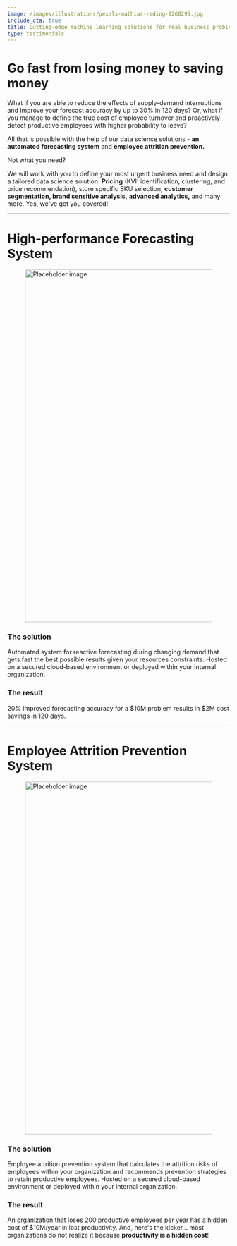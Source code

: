 ```yaml
---
image: /images/illustrations/pexels-mathias-reding-9260295.jpg
include_cta: true
title: Cutting-edge machine learning solutions for real business problems
type: testimonials
---
```


# Go fast from losing money to saving money

What if you are able to reduce the effects of supply-demand interruptions and improve your forecast accuracy by up to 30% in 120 days? Or, what if you manage to define the true cost of employee turnover and proactively detect productive employees with higher probability to leave?

All that is possible with the help of our data science solutions - **an automated forecasting system** and **employee attrition prevention.**

Not what you need?

We will work with you to define your most urgent business need and design a tailored data science solution. **Pricing** (KVI' identification, clustering, and price recommendation), store specific SKU selection, **customer segmentation, brand sensitive analysis,** **advanced analytics,** and many more. Yes, we've got you covered!

------------------------------------------------------------------------

# High-performance Forecasting System

<figure class="image">
<img class="" src="/images/illustrations/mockups/nostradamus_app.jpg" alt="Placeholder image" style="width:800px;">
</figure>

### The solution

Automated system for reactive forecasting during changing demand that gets fast the best possible results given your resources constraints. Hosted on a secured cloud-based environment or deployed within your internal organization.

### The result

20% improved forecasting accuracy for a \$10M problem results in \$2M cost savings in 120 days.

------------------------------------------------------------------------

# Employee Attrition Prevention System

<figure class="image">
<img class="" src="/images/illustrations/mockups/employee_attrition_app.png" alt="Placeholder image" style="width:800px;">
</figure>

### The solution

Employee attrition prevention system that calculates the attrition risks of employees within your organization and recommends prevention strategies to retain productive employees. Hosted on a secured cloud-based environment or deployed within your internal organization.

### The result

An organization that loses 200 productive employees per year has a hidden cost of \$10M/year in lost productivity. And, here's the kicker\... most organizations do not realize it because **productivity is a hidden cost**!
